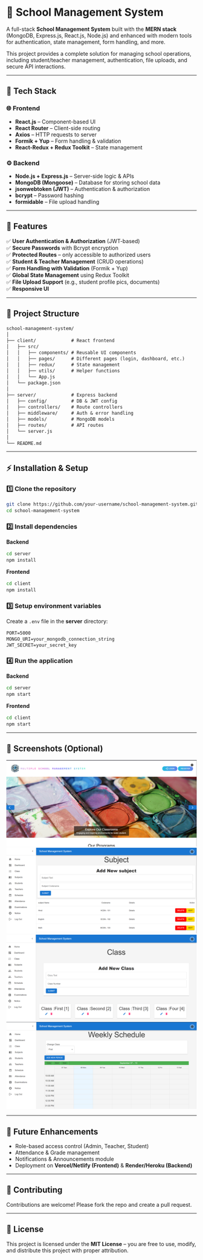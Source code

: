 # 🏫 School Management System  

A full-stack **School Management System** built with the **MERN stack** (MongoDB, Express.js, React.js, Node.js) and enhanced with modern tools for authentication, state management, form handling, and more.  

This project provides a complete solution for managing school operations, including student/teacher management, authentication, file uploads, and secure API interactions.  

---

## 🚀 Tech Stack  

### 🌐 Frontend  
- **React.js** – Component-based UI  
- **React Router** – Client-side routing  
- **Axios** – HTTP requests to server  
- **Formik + Yup** – Form handling & validation  
- **React-Redux + Redux Toolkit** – State management  

### ⚙️ Backend  
- **Node.js + Express.js** – Server-side logic & APIs  
- **MongoDB (Mongoose)** – Database for storing school data  
- **jsonwebtoken (JWT)** – Authentication & authorization  
- **bcrypt** – Password hashing  
- **formidable** – File upload handling  

---

## 🔑 Features  

✅ **User Authentication & Authorization** (JWT-based)  
✅ **Secure Passwords** with Bcrypt encryption  
✅ **Protected Routes** – only accessible to authorized users  
✅ **Student & Teacher Management** (CRUD operations)  
✅ **Form Handling with Validation** (Formik + Yup)  
✅ **Global State Management** using Redux Toolkit  
✅ **File Upload Support** (e.g., student profile pics, documents)  
✅ **Responsive UI**  

---

## 📂 Project Structure  

```
school-management-system/
│
├── client/             # React frontend
│   ├── src/
│   │   ├── components/ # Reusable UI components
│   │   ├── pages/      # Different pages (login, dashboard, etc.)
│   │   ├── redux/      # State management
│   │   ├── utils/      # Helper functions
│   │   └── App.js
│   └── package.json
│
├── server/             # Express backend
│   ├── config/         # DB & JWT config
│   ├── controllers/    # Route controllers
│   ├── middleware/     # Auth & error handling
│   ├── models/         # MongoDB models
│   ├── routes/         # API routes
│   └── server.js
│
└── README.md
```

---

## ⚡ Installation & Setup  

### 1️⃣ Clone the repository  
```bash
git clone https://github.com/your-username/school-management-system.git
cd school-management-system
```

### 2️⃣ Install dependencies  

**Backend**  
```bash
cd server
npm install
```

**Frontend**  
```bash
cd client
npm install
```

### 3️⃣ Setup environment variables  
Create a `.env` file in the **server** directory:  
```
PORT=5000
MONGO_URI=your_mongodb_connection_string
JWT_SECRET=your_secret_key
```

### 4️⃣ Run the application  

**Backend**  
```bash
cd server
npm start
```

**Frontend**  
```bash
cd client
npm start
```

---

## 📸 Screenshots (Optional)  
![Dashboard](https://github.com/rajankumar-dev/school-management-system/blob/main/screenshoots/Screenshot%202025-09-08%20201635.png)
![Subject](https://github.com/rajankumar-dev/school-management-system/blob/main/screenshoots/Screenshot%202025-09-08%20205021.png)
![Class](https://github.com/rajankumar-dev/school-management-system/blob/main/screenshoots/Screenshot%202025-09-08%20205041.png)
![Weekly Report](https://github.com/rajankumar-dev/school-management-system/blob/main/screenshoots/Screenshot%202025-09-08%20205136.png)

---

## 🔮 Future Enhancements  
- Role-based access control (Admin, Teacher, Student)  
- Attendance & Grade management  
- Notifications & Announcements module  
- Deployment on **Vercel/Netlify (Frontend)** & **Render/Heroku (Backend)**  

---

## 🤝 Contributing  
Contributions are welcome! Please fork the repo and create a pull request.  

---

## 📜 License  

This project is licensed under the **MIT License** – you are free to use, modify, and distribute this project with proper attribution.  
